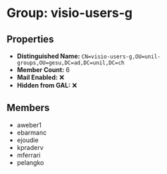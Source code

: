 # Group: visio-users-g

## Properties

- **Distinguished Name:** `CN=visio-users-g,OU=unil-groups,OU=gesu,DC=ad,DC=unil,DC=ch`
- **Member Count:** 6
- **Mail Enabled:** ❌
- **Hidden from GAL:** ❌

## Members

- aweber1
- ebarmanc
- ejoudie
- kpraderv
- mferrari
- pelangko
